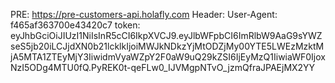 PRE: https://pre-customers-api.holafly.com
Header:
User-Agent: f465af363700e43420c7
token: eyJhbGciOiJIUzI1NiIsInR5cCI6IkpXVCJ9.eyJlbWFpbCI6ImRlbW9AaG9sYWZseS5jb20iLCJjdXN0b21lcklkIjoiMWJkNDkzYjMtODZjMy00YTE5LWEzMzktMjA5MTA1ZTEyMjY3IiwidmVyaWZpY2F0aW9uQ29kZSI6IjEyMzQ1IiwiaWF0IjoxNzI5ODg4MTU0fQ.PyREK0t-qeFLw0_IJVMgpNTvO_jzmQfraJPAEjMX2YY